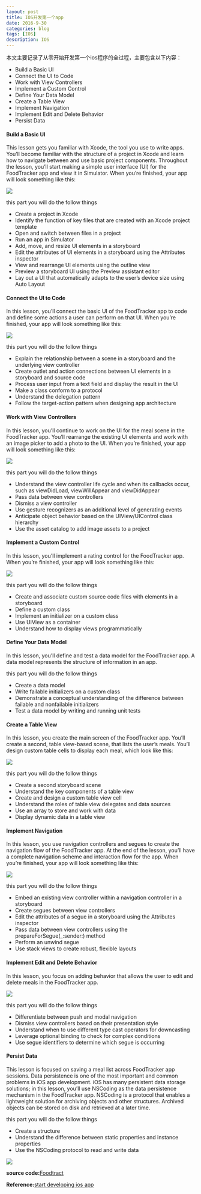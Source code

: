 ```yaml
---
layout: post
title: IOS开发第一个app
date: 2016-9-30
categories: blog
tags: [IOS]
description: IOS
---
```



本文主要记录了从零开始开发第一个ios程序的全过程，主要包含以下内容：

- Build a Basic UI
- Connect the UI to Code
- Work with View Controllers
- Implement a Custom Control
- Define Your Data Model
- Create a Table View
- Implement Navigation
- Implement Edit and Delete Behavior
- Persist Data



#### Build a Basic UI

This lesson gets you familiar with Xcode, the tool you use to write apps. You’ll become familiar with the structure of a project in Xcode and learn how to navigate between and use basic project components. Throughout the lesson, you’ll start making a simple user interface (UI) for the FoodTracker app and view it in Simulator. When you’re finished, your app will look something like this:

![](https://developer.apple.com/library/content/referencelibrary/GettingStarted/DevelopiOSAppsSwift/Art/2_sim_finalUI_2x.png)

this part you will do the follow things

- Create a project in Xcode
- Identify the function of key files that are created with an Xcode project template
- Open and switch between files in a project
- Run an app in Simulator
- Add, move, and resize UI elements in a storyboard
- Edit the attributes of UI elements in a storyboard using the Attributes inspector
- View and rearrange UI elements using the outline view
- Preview a storyboard UI using the Preview assistant editor
- Lay out a UI that automatically adapts to the user’s device size using Auto Layout

#### Connect the UI to Code

In this lesson, you’ll connect the basic UI of the FoodTracker app to code and define some actions a user can perform on that UI. When you’re finished, your app will look something like this:

![](https://developer.apple.com/library/content/referencelibrary/GettingStarted/DevelopiOSAppsSwift/Art/3_sim_finalUI_2x.png)

this part you will do the follow things

- Explain the relationship between a scene in a storyboard and the underlying view controller
- Create outlet and action connections between UI elements in a storyboard and source code
- Process user input from a text field and display the result in the UI
- Make a class conform to a protocol
- Understand the delegation pattern
- Follow the target-action pattern when designing app architecture



#### Work with View Controllers

In this lesson, you’ll continue to work on the UI for the meal scene in the FoodTracker app. You’ll rearrange the existing UI elements and work with an image picker to add a photo to the UI. When you’re finished, your app will look something like this:

![](https://developer.apple.com/library/content/referencelibrary/GettingStarted/DevelopiOSAppsSwift/Art/4_sim_finalUI_2x.png)

this part you will do the follow things

- Understand the view controller life cycle and when its callbacks occur, such as viewDidLoad, viewWillAppear and viewDidAppear 
- Pass data between view controllers
- Dismiss a view controller
- Use gesture recognizers as an additional level of generating events
- Anticipate object behavior based on the UIView/UIControl class hierarchy
- Use the asset catalog to add image assets to a project


#### Implement a Custom Control

In this lesson, you’ll implement a rating control for the FoodTracker app. When you’re finished, your app will look something like this:

![](https://developer.apple.com/library/content/referencelibrary/GettingStarted/DevelopiOSAppsSwift/Art/5_sim_finalUI_2x.png)

this part you will do the follow things

- Create and associate custom source code files with elements in a storyboard
- Define a custom class
- Implement an initializer on a custom class
- Use UIView as a container
- Understand how to display views programmatically


#### Define Your Data Model

In this lesson, you’ll define and test a data model for the FoodTracker app. A data model represents the structure of information in an app.

this part you will do the follow things

- Create a data model
- Write failable initializers on a custom class
- Demonstrate a conceptual understanding of the difference between failable and nonfailable initializers
- Test a data model by writing and running unit tests


#### Create a Table View


In this lesson, you create the main screen of the FoodTracker app. You’ll create a second, table view-based scene, that lists the user’s meals. You’ll design custom table cells to display each meal, which look like this:

![](https://developer.apple.com/library/content/referencelibrary/GettingStarted/DevelopiOSAppsSwift/Art/7_sim_tablecellUI_2x.png)

this part you will do the follow things

- Create a second storyboard scene
- Understand the key components of a table view
- Create and design a custom table view cell
- Understand the roles of table view delegates and data sources
- Use an array to store and work with data
- Display dynamic data in a table view



#### Implement Navigation

In this lesson, you use navigation controllers and segues to create the navigation flow of the FoodTracker app. At the end of the lesson, you’ll have a complete navigation scheme and interaction flow for the app. When you’re finished, your app will look something like this:

![](https://developer.apple.com/library/content/referencelibrary/GettingStarted/DevelopiOSAppsSwift/Art/8_sim_navbar_2x.png)

this part you will do the follow things

- Embed an existing view controller within a navigation controller in a storyboard
- Create segues between view controllers
- Edit the attributes of a segue in a storyboard using the Attributes inspector
- Pass data between view controllers using the prepareForSegue(_:sender:) method
- Perform an unwind segue
- Use stack views to create robust, flexible layouts


#### Implement Edit and Delete Behavior

In this lesson, you focus on adding behavior that allows the user to edit and delete meals in the FoodTracker app.

![](https://developer.apple.com/library/content/referencelibrary/GettingStarted/DevelopiOSAppsSwift/Art/9_sim_deletebehavior_2x.png)

this part you will do the follow things

- Differentiate between push and modal navigation
- Dismiss view controllers based on their presentation style
- Understand when to use different type cast operators for downcasting
- Leverage optional binding to check for complex conditions
- Use segue identifiers to determine which segue is occurring



#### Persist Data

This lesson is focused on saving a meal list across FoodTracker app sessions. Data persistence is one of the most important and common problems in iOS app development. iOS has many persistent data storage solutions; in this lesson, you’ll use NSCoding as the data persistence mechanism in the FoodTracker app. NSCoding is a protocol that enables a lightweight solution for archiving objects and other structures. Archived objects can be stored on disk and retrieved at a later time.

this part you will do the follow things

- Create a structure
- Understand the difference between static properties and instance properties
- Use the NSCoding protocol to read and write data


![](https://developer.apple.com/library/content/referencelibrary/GettingStarted/DevelopiOSAppsSwift/Art/8_sim_navbar_2x.png)

**source code:**[Foodtract](https://github.com/whuhan2013/IOSProject/tree/master/FoodTracker%E5%89%AF%E6%9C%AC)

**Reference:**[start developing ios app](https://developer.apple.com/library/content/referencelibrary/GettingStarted/DevelopiOSAppsSwift/)


















